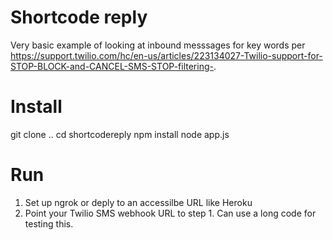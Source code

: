 # Shortcode reply

Very basic example of looking at inbound messsages for key words per https://support.twilio.com/hc/en-us/articles/223134027-Twilio-support-for-STOP-BLOCK-and-CANCEL-SMS-STOP-filtering-.

# Install

git clone ..
cd shortcodereply
npm install
node app.js

# Run
1. Set up ngrok or deply to an accessilbe URL like Heroku
2. Point your Twilio SMS webhook URL to step 1.  Can use a long code for testing this.



